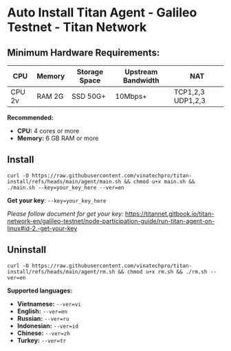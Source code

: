 # Auto Install Titan Agent - Galileo Testnet - Titan Network

## Minimum Hardware Requirements:

| CPU     | Memory | Storage Space | Upstream Bandwidth | NAT          |
|---------|--------|---------------|--------------------|--------------|
| CPU 2v  | RAM 2G | SSD 50G+      | 10Mbps+             | TCP1,2,3 UDP1,2,3 |

**Recommended:**

*   **CPU:** 4 cores or more
*   **Memory:** 6 GB RAM or more

## Install
```
curl -O https://raw.githubusercontent.com/vinatechpro/titan-install/refs/heads/main/agent/main.sh && chmod u+x main.sh && ./main.sh --key=your_key_here --ver=en
```
**Get your key**: `--key=your_key_here`

*Please follow document for get your key:* https://titannet.gitbook.io/titan-network-en/galileo-testnet/node-participation-guide/run-titan-agent-on-linux#id-2.-get-your-key

## Uninstall 
```
curl -O https://raw.githubusercontent.com/vinatechpro/titan-install/refs/heads/main/agent/rm.sh && chmod u+x rm.sh && ./rm.sh --ver=en
```

**Supported languages:**

*   **Vietnamese:** `--ver=vi`
*   **English:** `--ver=en`
*   **Russian:** `--ver=ru`
*   **Indonesian:** `--ver=id`
*   **Chinese:** `--ver=zh`
*   **Turkey:** `--ver=tr`



